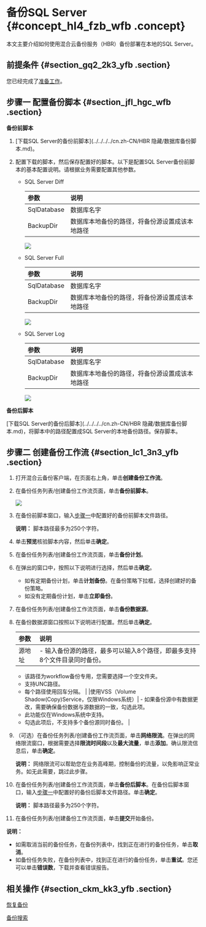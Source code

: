 # 备份SQL Server {#concept_hl4_fzb_wfb .concept}

本文主要介绍如何使用混合云备份服务（HBR）备份部署在本地的SQL Server。

## 前提条件 {#section_gq2_2k3_yfb .section}

您已经完成了[准备工作](cn.zh-CN/本地备份教程/基于workflow的备份/准备工作.md)。

## 步骤一 配置备份脚本 {#section_jfl_hgc_wfb .section}

 **备份前脚本** 

1.  [下载SQL Server的备份前脚本](../../../../cn.zh-CN/HBR 隐藏/数据库备份脚本.md)。

2.  配置下载的脚本，然后保存配置好的脚本。以下是配置SQL Server备份前脚本的基本配置说明。请根据业务需要配置其他参数。

    -   SQL Server Diff

        |参数|说明|
        |:-|:-|
        |SqlDatabase|数据库名字|
        |BackupDir|数据库本地备份的路径，将备份源设置成该本地路径|

         ![](http://static-aliyun-doc.oss-cn-hangzhou.aliyuncs.com/assets/img/64700/155591298232649_zh-CN.png)

    -   SQL Server Full

        |参数|说明|
        |:-|:-|
        |SqlDatabase|数据库名字|
        |BackupDir|数据库本地备份的路径，将备份源设置成该本地路径|

        ![](http://static-aliyun-doc.oss-cn-hangzhou.aliyuncs.com/assets/img/64700/155591298232651_zh-CN.png)

    -   SQL Server Log

        |参数|说明|
        |:-|:-|
        |SqlDatabase|数据库名字|
        |BackupDir|数据库本地备份的路径，将备份源设置成该本地路径|

        ![](http://static-aliyun-doc.oss-cn-hangzhou.aliyuncs.com/assets/img/64700/155591298332655_zh-CN.png)


 **备份后脚本** 

[下载SQL Server的备份后脚本](../../../../cn.zh-CN/HBR 隐藏/数据库备份脚本.md)，将脚本中的路径配置成SQL Server的本地备份路径。保存脚本。

## 步骤二 创建备份工作流 {#section_lc1_3n3_yfb .section}

1.  打开混合云备份客户端，在页面右上角，单击**创建备份工作流**。

2.  在备份任务列表/创建备份工作流页面，单击**备份前脚本**。

    ![](http://static-aliyun-doc.oss-cn-hangzhou.aliyuncs.com/assets/img/64539/155591298332506_zh-CN.png)

3.  在备份前脚本窗口，输入[步骤一](#section_jfl_hgc_wfb)中配置好的备份前脚本文件路径。

    **说明：** 脚本路径最多为250个字符。

4.  单击**预览**核验脚本内容，然后单击**确定**。

5.  在备份任务列表/创建备份工作流页面，单击**备份计划**。

6.  在弹出的窗口中，按照以下说明进行选择，然后单击**确定**。

    -   如有定期备份计划，单击**计划备份**。在备份策略下拉框，选择创建好的备份策略。
    -   如没有定期备份计划，单击**立即备份**。
7.  在备份任务列表/创建备份工作流页面，单击**备份数据源**。

8.  在备份数据源窗口按照以下说明进行配置。然后单击**确定**。

    |参数|说明|
    |:-|:-|
    |源地址|     -   输入备份源的路径，最多可以输入8个路径，即最多支持8个文件目录同时备份。
    -   该路径为workflow备份专用，您需要选择一个空文件夹。
    -   支持UNC路径。
    -   每个路径使用回车分隔。
 |
    |使用VSS（Volume Shadow\(Copy\)Service，仅限Windows系统）|     -   如果备份源中有数据更改，需要确保备份数据与源数据的一致，勾选此项。
    -   此功能仅在Windows系统中支持。
    -   勾选此项后，不支持多个备份源同时备份。
 |

9.  （可选）在备份任务列表/创建备份工作流页面，单击**网络限流**。在弹出的网络限流窗口，根据需要选择**限流时间段**以及**最大流量**，单击**添加**。确认限流信息后，单击**确定**。

    **说明：** 网络限流可以帮助您在业务高峰期，控制备份的流量，以免影响正常业务。如无此需要，跳过此步骤。

10. 在备份任务列表/创建备份工作流页面，单击**备份后脚本**。在备份后脚本窗口，输入[步骤一](#section_jfl_hgc_wfb)中配置好的备份后脚本文件路径。单击**确定**。

    **说明：** 脚本路径最多为250个字符。

11. 在备份任务列表/创建备份工作流页面，单击**提交**开始备份。


**说明：** 

-   如需取消当前的备份任务，在备份列表中，找到正在进行的备份任务，单击**取消**。
-   如备份任务失败，在备份列表中，找到正在进行的备份任务，单击**重试**。您还可以单击**错误数**，下载并查看错误报告。

## 相关操作 {#section_ckm_kk3_yfb .section}

[恢复备份](cn.zh-CN/本地备份教程/基于workflow的备份/恢复备份.md)

[备份搜索](cn.zh-CN/本地备份教程/基于workflow的备份/备份搜索.md)

